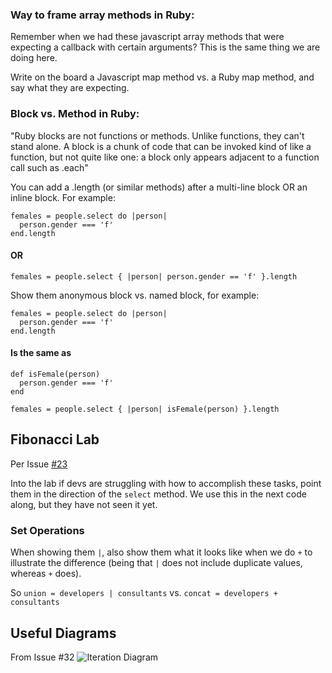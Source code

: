 ### Way to frame array methods in Ruby:
Remember when we had these javascript array methods that were expecting a callback with certain arguments? This is the same thing we are doing here.

Write on the board a Javascript map method vs. a Ruby map method, and say what they are expecting.

### Block vs. Method in Ruby:

"Ruby blocks are not functions or methods. Unlike functions, they can't stand alone. A block is a chunk of code that can be invoked kind of like a function, but not quite like one: a block only appears adjacent to a function call such as .each"

You can add a .length (or similar methods) after a multi-line block OR an inline block. For example:

```
females = people.select do |person|
  person.gender === 'f'
end.length
```

#### OR

```
females = people.select { |person| person.gender == 'f' }.length
```
Show them anonymous block vs. named block, for example:
```
females = people.select do |person|
  person.gender === 'f'
end.length
```

#### Is the same as

```
def isFemale(person)
  person.gender === 'f'
end

females = people.select { |person| isFemale(person) }.length
```

## Fibonacci Lab

  Per Issue [#23](https://git.generalassemb.ly/ga-wdi-boston/ruby-array-methods/issues/23)

  Into the lab if devs are struggling with how to accomplish these tasks, point them in the direction of the `select` method. We use this in the next code along, but they have not seen it yet.

### Set Operations

When showing them `|`, also show them what it looks like when we do `+` to illustrate the difference (being that `|` does not include duplicate values, whereas `+` does).

So `union = developers | consultants` vs. `concat = developers + consultants`

## Useful Diagrams

From Issue #32 ![Iteration Diagram](https://git.generalassemb.ly/storage/user/3667/files/280ede68-9487-11e7-8179-20976e1cdd04)
